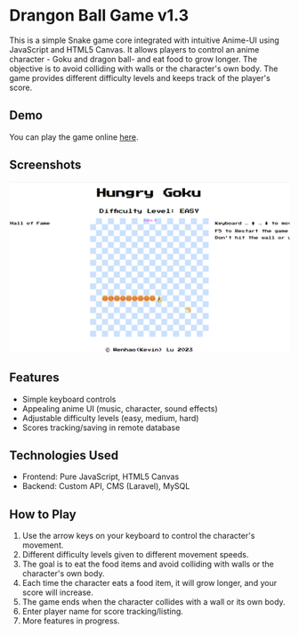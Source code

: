 # Drangon Ball Game v1.3

This is a simple Snake game core integrated with intuitive Anime-UI using JavaScript and HTML5 Canvas. It allows players to control an anime character - Goku and dragon ball- and eat food to grow longer. The objective is to avoid colliding with walls or the character's own body. The game provides different difficulty levels and keeps track of the player's score.

## Demo

You can play the game online [here](https://game-wenhaolus-projects.vercel.app/).

## Screenshots

![Gameplay Screenshot](screenshots/game.png)

## Features

- Simple keyboard controls
- Appealing anime UI (music, character, sound effects)
- Adjustable difficulty levels (easy, medium, hard)
- Scores tracking/saving in remote database

## Technologies Used

- Frontend: Pure JavaScript, HTML5 Canvas
- Backend: Custom API, CMS (Laravel), MySQL

## How to Play

1. Use the arrow keys on your keyboard to control the character's movement.
2. Different difficulty levels given to different movement speeds.
3. The goal is to eat the food items and avoid colliding with walls or the character's own body.
4. Each time the character eats a food item, it will grow longer, and your score will increase.
5. The game ends when the character collides with a wall or its own body.
6. Enter player name for score tracking/listing.
7. More features in progress.
